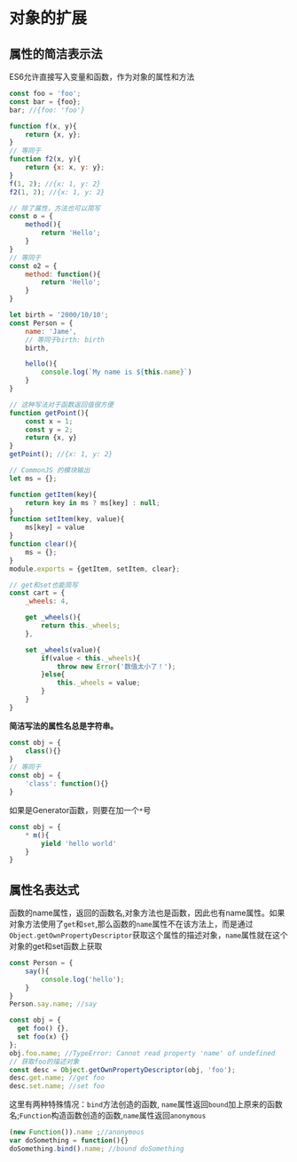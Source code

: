 # 对象的扩展
## 属性的简洁表示法
ES6允许直接写入变量和函数，作为对象的属性和方法
```javascript
const foo = 'foo';
const bar = {foo};
bar; //{foo: 'foo'}

function f(x, y){
    return {x, y};
}
// 等同于
function f2(x, y){
    return {x: x, y: y};
}
f(1, 2); //{x: 1, y: 2}
f2(1, 2); //{x: 1, y: 2}

// 除了属性，方法也可以简写
const o = {
    method(){
        return 'Hello';
    }
}
// 等同于
const o2 = {
    method: function(){
        return 'Hello';
    }
}

let birth = '2000/10/10';
const Person = {
    name: 'Jame',
    // 等同于birth: birth
    birth,

    hello(){
        console.log(`My name is ${this.name}`)
    }
}

// 这种写法对于函数返回值很方便
function getPoint(){
    const x = 1;
    const y = 2;
    return {x, y}
}
getPoint(); //{x: 1, y: 2}

// CommonJS 的模块输出
let ms = {};

function getItem(key){
    return key in ms ? ms[key] : null;
}
function setItem(key, value){
    ms[key] = value
}
function clear(){
    ms = {};
}
module.exports = {getItem, setItem, clear};

// get和set也能简写
const cart = {
    _wheels: 4,

    get _wheels(){
        return this._wheels;
    },

    set _wheels(value){
        if(value < this._wheels){
            throw new Error('数值太小了！');
        }else{
            this._wheels = value;
        }
    }
}
```
**简洁写法的属性名总是字符串。**
```javascript
const obj = {
    class(){}
}
// 等同于
const obj = {
    'class': function(){}
}
```

如果是Generator函数，则要在加一个`*`号
```javascript
const obj = {
    * m(){
        yield 'hello world'
    }
}
```

## 属性名表达式
函数的name属性，返回的函数名,对象方法也是函数，因此也有name属性。如果对象方法使用了`get`和`set`,那么函数的`name`属性不在该方法上，而是通过`Object.getOwnPropertyDescriptor`获取这个属性的描述对象，`name`属性就在这个对象的get和set函数上获取
```javascript
const Person = {
    say(){
        console.log('hello');
    }
}
Person.say.name; //say

const obj = {
  get foo() {},
  set foo(x) {}
};
obj.foo.name; //TypeError: Cannot read property 'name' of undefined
// 获取foo的描述对象
const desc = Object.getOwnPropertyDescriptor(obj, 'foo');
desc.get.name; //get foo
desc.set.name; //set foo
```
这里有两种特殊情况：`bind`方法创造的函数, `name`属性返回`bound`加上原来的函数名;`Function`构造函数创造的函数,`name`属性返回`anonymous`
```javascript
(new Function()).name ;//anonymous
var doSomething = function(){}
doSomething.bind().name; //bound doSomething
```